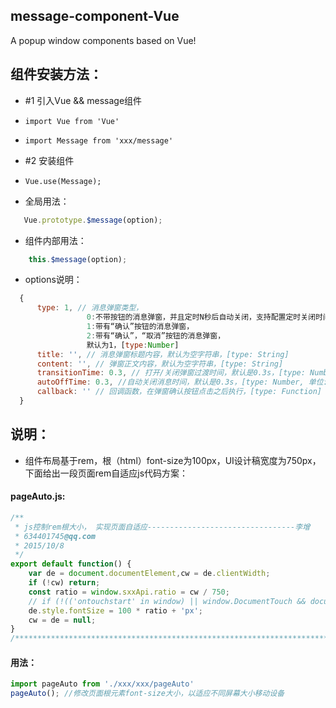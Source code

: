 ## message-component-Vue
A popup window components based on Vue!

## 组件安装方法：
 *   #1 引入Vue && message组件
 *     import Vue from 'Vue' 
 *     import Message from 'xxx/message'
 *   #2 安装组件
 *     Vue.use(Message);
 * 全局用法：
 ```js
    Vue.prototype.$message(option);
 ```
 * 组件内部用法：
 ```js
     this.$message(option);
 ```
 * options说明：
 ```js
   {
       type: 1, // 消息弹窗类型，
                  0:不带按钮的消息弹窗，并且定时N秒后自动关闭，支持配置定时关闭时间
                  1:带有“确认”按钮的消息弹窗，
                  2:带有“确认”，“取消”按钮的消息弹窗，
                  默认为1，[type:Number]
       title: '', // 消息弹窗标题内容，默认为空字符串，[type: String]
       content: '', // 弹窗正文内容，默认为空字符串，[type: String]
       transitionTime: 0.3, // 打开/关闭弹窗过渡时间，默认是0.3s，[type: Number, 单位:s]
       autoOffTime: 0.3, //自动关闭消息时间，默认是0.3s，[type: Number, 单位:s]
       callback: '' // 回调函数，在弹窗确认按钮点击之后执行，[type: Function]
   }
 ``` 
## 说明：
- 组件布局基于rem，根（html）font-size为100px，UI设计稿宽度为750px，下面给出一段页面rem自适应js代码方案：
#### pageAuto.js:
```js
/**
 * js控制rem根大小， 实现页面自适应---------------------------------李增
 * 634401745@qq.com
 * 2015/10/8
 */
export default function() {
    var de = document.documentElement,cw = de.clientWidth;
    if (!cw) return;
    const ratio = window.sxxApi.ratio = cw / 750;
    // if (!(('ontouchstart' in window) || window.DocumentTouch && document instanceof DocumentTouch)) cw = 450;
    de.style.fontSize = 100 * ratio + 'px';
    cw = de = null;
}
/******************************************************************************************/
```
#### 用法：
```js
import pageAuto from './xxx/xxx/pageAuto'
pageAuto();	//修改页面根元素font-size大小，以适应不同屏幕大小移动设备
```

